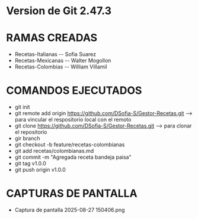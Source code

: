 # Version de Git 2.47.3

# RAMAS CREADAS
* Recetas-Italianas -- Sofia Suarez
* Recetas-Mexicanas -- Walter Mogollon
* Recetas-Colombias  -- William Villamil

# COMANDOS EJECUTADOS
* git init
* git remote add origin https://github.com/DSofia-S/Gestor-Recetas.git --> para vincular el respositorio local con el remoto
* git clone https://github.com/DSofia-S/Gestor-Recetas.git --> para clonar el repositorio
* gir branch
* git checkout -b feature/recetas-colombianas
* git add recetas/colombianas.md
* git commit -m "Agregada receta bandeja paisa"
* git tag v1.0.0
* git push origin v1.0.0

# CAPTURAS DE PANTALLA
* Captura de pantalla 2025-08-27 150406.png






